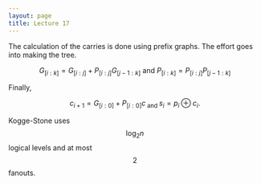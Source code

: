 ```yaml
---
layout: page
title: Lecture 17
---
```


<script type="text/javascript" async src="https://cdnjs.cloudflare.com/ajax/libs/mathjax/2.7.5/latest.js?config=TeX-MML-AM_CHTML" async></script>

The calculation of the carries is done using prefix graphs. The effort goes into making the tree.

$$G_[i:k] = G_[i:j] + P_[i:j]G_[j-1:k] \text{ and } P_[i:k] = P_[i:j] P_[j-1:k]$$

Finally,

$$c_{i+1} = G_[i:0] + P_[i:0] c_ \text{ and } s_i = p_i \oplus c_i.$$

Kogge-Stone uses $$\log_2 n$$ logical levels and at most $$2$$ fanouts.
